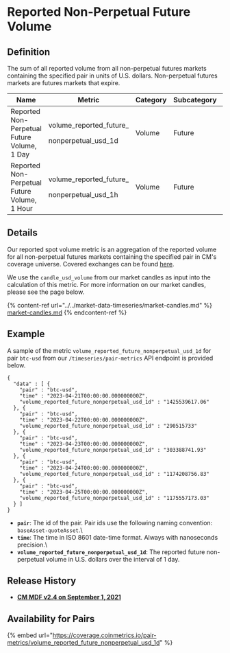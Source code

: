 # Reported Non-Perpetual Future Volume

## Definition

The sum of all reported volume from all non-perpetual futures markets containing the specified pair in units of U.S. dollars. Non-perpetual futures markets are futures markets that expire.[\
](https://docs.coinmetrics.io/asset-metrics/volume/volume\_reported\_future\_coin\_margined\_usd\_1d)

| Name                                         | Metric                                                   | Category | Subcategory | Type | Unit | Frequency |
| -------------------------------------------- | -------------------------------------------------------- | -------- | ----------- | ---- | ---- | --------- |
| Reported Non-Perpetual Future Volume, 1 Day  | <p>volume_reported_future_</p><p>nonperpetual_usd_1d</p> | Volume   | Future      | Sum  | USD  | 1d        |
| Reported Non-Perpetual Future Volume, 1 Hour | <p>volume_reported_future_</p><p>nonperpetual_usd_1h</p> | Volume   | Future      | Sum  | USD  | 1h        |

## Details

Our reported spot volume metric is an aggregation of the reported volume for all non-perpetual futures markets containing the specified pair in CM's coverage universe. Covered exchanges can be found [here](../../market-data/all-exchanges.md).

We use the `candle_usd_volume` from our market candles as input into the calculation of this metric. For more information on our market candles, please see the page below.

{% content-ref url="../../market-data-timeseries/market-candles.md" %}
[market-candles.md](../../market-data-timeseries/market-candles.md)
{% endcontent-ref %}

## Example

A sample of the metric `volume_reported_future_nonperpetual_usd_1d` for pair `btc-usd` from our `/timeseries/pair-metrics` API endpoint is provided below.

```
{
  "data" : [ {
    "pair" : "btc-usd",
    "time" : "2023-04-21T00:00:00.000000000Z",
    "volume_reported_future_nonperpetual_usd_1d" : "1425539617.06"
  }, {
    "pair" : "btc-usd",
    "time" : "2023-04-22T00:00:00.000000000Z",
    "volume_reported_future_nonperpetual_usd_1d" : "290515733"
  }, {
    "pair" : "btc-usd",
    "time" : "2023-04-23T00:00:00.000000000Z",
    "volume_reported_future_nonperpetual_usd_1d" : "303388741.93"
  }, {
    "pair" : "btc-usd",
    "time" : "2023-04-24T00:00:00.000000000Z",
    "volume_reported_future_nonperpetual_usd_1d" : "1174208756.83"
  }, {
    "pair" : "btc-usd",
    "time" : "2023-04-25T00:00:00.000000000Z",
    "volume_reported_future_nonperpetual_usd_1d" : "1175557173.03"
  } ]
}
```

* **`pair`**: The id of the pair. Pair ids use the following naming convention: `baseAsset-quoteAsset`.\\
* **`time`**: The time in ISO 8601 date-time format. Always with nanoseconds precision.\\
* **`volume_reported_future_nonperpetual_usd_1d`**: The reported future non-perpetual volume in U.S. dollars over the interval of 1 day.

## Release History

* [**CM MDF v2.4 on September 1, 2021**](https://coinmetrics.io/cm-market-data-feed-v2-4-release-notes/)

## Availability for Pairs

{% embed url="https://coverage.coinmetrics.io/pair-metrics/volume_reported_future_nonperpetual_usd_1d" %}
